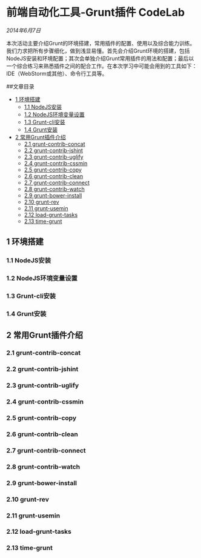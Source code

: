 # 前端自动化工具-Grunt插件 CodeLab

*2014年6月7日*

本次活动主要介绍Grunt的环境搭建，常用插件的配置、使用以及综合能力训练。我们力求把所有步骤细化，做到浅显易懂。首先会介绍Grunt环境的搭建，包括NodeJS安装和环境配置；其次会单独介绍Grunt常用插件的用法和配置；最后以一个综合练习来熟悉插件之间的配合工作。在本次学习中可能会用到的工具如下：IDE（WebStorm或其他）、命令行工具等。

##文章目录
- [1 环境搭建](#user-content-1-环境搭建)
    - [1.1 NodeJS安装](#user-content-11-nodejs安装)
    - [1.2 NodeJS环境变量设置](#user-content-12-nodejs环境变量设置)
    - [1.3 Grunt-cli安装](#user-content-13-grunt-cli安装)
    - [1.4 Grunt安装](#user-content-14-grunt安装)
- [2 常用Grunt插件介绍](#user-content-2-常用grunt插件介绍)
    - [2.1 grunt-contrib-concat](#user-content-21-grunt-contrib-concat)
    - [2.2 grunt-contrib-jshint](#user-content-22-grunt-contrib-jshint)
    - [2.3 grunt-contrib-uglify](#user-content-23-grunt-contrib-uglify)
    - [2.4 grunt-contrib-cssmin](#user-contnet-24-grunt-contrib-cssmin)
    - [2.5 grunt-contrib-copy](#user-content-25-grunt-contrib-copy)
    - [2.6 grunt-contrib-clean](#user-content-26-grunt-contrib-clean)
    - [2.7 grunt-contrib-connect](#user-content-27-grunt-contrib-connect)
    - [2.8 grunt-contrib-watch](#user-content-28-grunt-contrib-watch)
    - [2.9 grunt-bower-install](#user-content-29-grunt-bower-install)
    - [2.10 grunt-rev](#user-content-210-grunt-rev)
    - [2.11 grunt-usemin](#user-content-211-grunt-usemin)
    - [2.12 load-grunt-tasks](#user-content-212-load-grunt-tasks)
    - [2.13 time-grunt](#user-content-213-time-grunt)


## 1 环境搭建

### 1.1 NodeJS安装

### 1.2 NodeJS环境变量设置

### 1.3 Grunt-cli安装

### 1.4 Grunt安装

## 2 常用Grunt插件介绍

### 2.1 grunt-contrib-concat

### 2.2 grunt-contrib-jshint

### 2.3 grunt-contrib-uglify

### 2.4 grunt-contrib-cssmin

### 2.5 grunt-contrib-copy

### 2.6 grunt-contrib-clean

### 2.7 grunt-contrib-connect

### 2.8 grunt-contrib-watch

### 2.9 grunt-bower-install

### 2.10 grunt-rev

### 2.11 grunt-usemin

### 2.12 load-grunt-tasks

### 2.13 time-grunt

